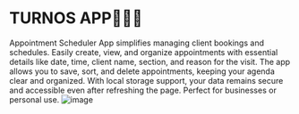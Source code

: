 # TURNOS APP💇🏻‍♀️

Appointment Scheduler App simplifies managing client bookings and schedules. Easily create, view, and organize appointments with essential details like date, time, client name, section, and reason for the visit. The app allows you to save, sort, and delete appointments, keeping your agenda clear and organized. With local storage support, your data remains secure and accessible even after refreshing the page. Perfect for businesses or personal use.
![image](https://github.com/user-attachments/assets/db5fc793-7b99-470f-ab13-805880d8873f)
